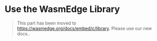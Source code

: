 # Use the WasmEdge Library

> This part has been moved to  <https://wasmedge.org/docs/embed/c/library>. Please use our new docs..
